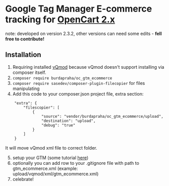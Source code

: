 # Google Tag Manager E-commerce tracking for [OpenCart 2.x](https://github.com/opencart/opencart)

note: developed on version 2.3.2, other versions can need some edits - **fell free to contribute!**

## Installation

1. Requiring installed [vQmod](https://github.com/vqmod/vqmod) because vQmod doesn't support installing via composer itself.
2. `composer require burdapraha/oc_gtm_ecommerce`
3. `composer require sasedev/composer-plugin-filecopier` for files manipulating
4. Add this code to your composer.json project file, extra section:

```
    "extra": {
        "filescopier": [
            {
                "source": "vendor/burdapraha/oc_gtm_ecommerce/upload",
                "destination": "upload",
                "debug": "true"
            }
        ]
    }    
```
    
It will move vQmod xml file to correct folder.

5. setup your GTM (some tutorial [here](https://www.optimizesmart.com/implementing-e-commerce-tracking-google-tag-manager/))
6. optionally you can add row to your .gitignore file with path to gtm_ecommerce.xml (example: upload/vqmod/xml/gtm_ecommerce.xml)
7. celebrate!